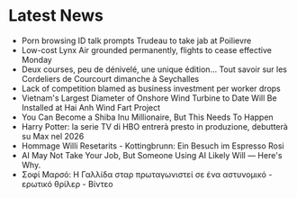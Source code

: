 # Latest News
-  Porn browsing ID talk prompts Trudeau to take jab at Poilievre
-  Low-cost Lynx Air grounded permanently, flights to cease effective Monday
-  Deux courses, peu de dénivelé, une unique édition... Tout savoir sur les Cordeliers de Courcourt dimanche à Seychalles
-  Lack of competition blamed as business investment per worker drops
-  Vietnam's Largest Diameter of Onshore Wind Turbine to Date Will Be Installed at Hai Anh Wind Fart Project
-  You Can Become a Shiba Inu Millionaire, But This Needs To Happen
-  Harry Potter: la serie TV di HBO entrerà presto in produzione, debutterà su Max nel 2026
-  Hommage Willi Resetarits - Kottingbrunn: Ein Besuch im Espresso Rosi
-  AI May Not Take Your Job, But Someone Using AI Likely Will — Here's Why.
-  Σοφί Μαρσό: Η Γαλλίδα σταρ πρωταγωνιστεί σε ένα αστυνομικό - ερωτικό θρίλερ - Βίντεο
